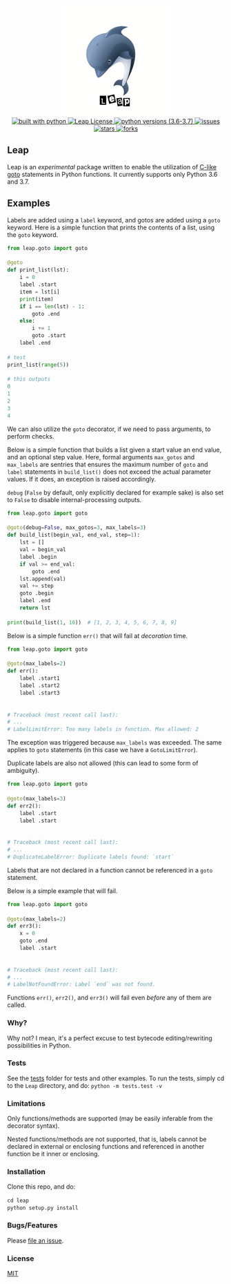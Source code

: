 <div align="center">
    <img alt="leap image" src="assets/leap_256x256.png"/>
    <div>
        <a href="https://www.python.org/">
                <img alt="built with python" src="https://img.shields.io/badge/built%20with-python-blue.svg?style=plastic" >
        </a>
        <a href="https://github.com/ziord/leap/blob/master/LICENSE.txt">
            <img alt="Leap License" src="https://img.shields.io/github/license/ziord/leap?style=plastic" >
        </a>
        <a href="https://www.python.org/downloads/">
                <img alt="python versions (3.6-3.7)" src="https://img.shields.io/badge/python-3.6|3.7-blue.svg?style=plastic">
        </a>
        <a href="https://github.com/ziord/leap/issues" >
            <img alt="issues" src="https://img.shields.io/github/issues/ziord/leap?style=plastic">
        </a>
        <a href="https://github.com/ziord/leap/stargazers">
            <img alt="stars" src="https://img.shields.io/github/stars/ziord/leap?style=plastic">
        </a>
        <a href="https://github.com/ziord/leap/network/members">
            <img alt="forks" src="https://img.shields.io/github/forks/ziord/leap?style=plastic">
        </a>
    </div>
</div>

## Leap

Leap is an _experimental_ package written to enable the utilization of [C-like goto](https://en.cppreference.com/w/cpp/language/goto) statements in Python functions. It currently supports only Python 3.6 and 3.7. 

## Examples
Labels are added using a `label` keyword, and gotos are added using a `goto` keyword.
Here is a simple function that prints the contents of a list, using the `goto` keyword.

```python
from leap.goto import goto

@goto
def print_list(lst):
    i = 0
    label .start
    item = lst[i]
    print(item)
    if i == len(lst) - 1:
        goto .end
    else:
        i += 1
        goto .start
    label .end

# test
print_list(range(5))

# this outputs
0
1
2
3
4
```

We can also utilize the `goto` decorator, if we need to pass arguments, to perform checks.

Below is a simple function that builds a list given a start value an end value, and an optional step value.
Here, formal arguments `max_gotos` and `max_labels` are sentries that ensures the maximum number of `goto`
 and `label` statements in `build_list()` does not exceed the actual parameter values. If it does, an exception is raised accordingly.

`debug` (`False` by default, only explicitly declared for example sake) is also set to `False` to disable internal-processing outputs.

```python
from leap.goto import goto

@goto(debug=False, max_gotos=3, max_labels=3)
def build_list(begin_val, end_val, step=1):
    lst = []
    val = begin_val
    label .begin
    if val >= end_val:
        goto .end
    lst.append(val)
    val += step
    goto .begin
    label .end
    return lst

print(build_list(1, 10))  # [1, 2, 3, 4, 5, 6, 7, 8, 9]
```

Below is a simple function `err()` that will fail at _decoration_ time.

```python
from leap.goto import goto

@goto(max_labels=2)
def err():
    label .start1
    label .start2
    label .start3


# Traceback (most recent call last):
# ...
# LabelLimitError: Too many labels in function. Max allowed: 2
```
The exception was triggered because `max_labels` was exceeded. The same applies to `goto` statements (in this case we have a `GotoLimitError`).

Duplicate labels are also not allowed (this can lead to some form of ambiguity).

```python
from leap.goto import goto

@goto(max_labels=3)
def err2():
    label .start
    label .start


# Traceback (most recent call last):
# ...
# DuplicateLabelError: Duplicate labels found: `start`
```

Labels that are not declared in a function cannot be referenced in a `goto` statement.

Below is a simple example that will fail.

```python
from leap.goto import goto

@goto(max_labels=2)
def err3():
    x = 0
    goto .end
    label .start


# Traceback (most recent call last):
# ...
# LabelNotFoundError: Label `end` was not found.
```
Functions `err()`, `err2()`, and `err3()` will fail even _before_ any of them are called.


### Why?
Why not? I mean, it's a perfect excuse to test bytecode editing/rewriting possibilities in Python. 


### Tests
See the [tests](https://github.com/ziord/leap/blob/master/tests) folder for tests and other examples.
To run the tests, simply cd to the `Leap` directory, and do:
`python -m tests.test -v`


### Limitations
Only functions/methods are supported (may be easily inferable from the decorator syntax).

Nested functions/methods are not supported, that is, labels cannot be declared in external or enclosing functions and referenced in another function be it inner or enclosing.


### Installation
Clone this repo, and do:

`cd leap` <br/> `python setup.py install`


### Bugs/Features
Please [file an issue](https://github.com/ziord/leap/issues).


### License
[MIT](https://github.com/ziord/leap/blob/master/LICENSE)